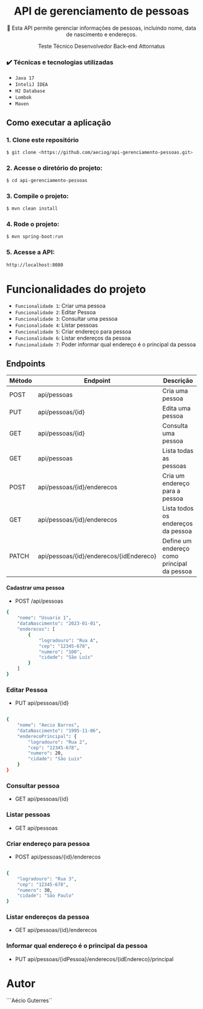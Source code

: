 <h1 align="center"> API de gerenciamento de pessoas </h1>

<p align="center">🚀 Esta API permite gerenciar informações de pessoas, incluindo nome, data de nascimento e endereços.</p>
<p align="center"> Teste Técnico Desenvolvedor Back-end Attornatus</p>


### ✔️ Técnicas e tecnologias utilizadas

- ``Java 17``
- ``InteliJ IDEA``
- ``H2 Database``
- ``Lombok``
- ``Maven``

## Como executar a aplicação

### 1. Clone este repositório
```bash
$ git clone <https://github.com/aeciog/api-gerenciamento-pessoas.git>
```

### 2. Acesse o diretório do projeto:
```bash
$ cd api-gerenciamento-pessoas
```

### 3. Compile o projeto:
```bash
$ mvn clean install
```

### 4. Rode o projeto:
```bash
$ mvn spring-boot:run
```

### 5. Acesse a API:
```bash
http://localhost:8080
```
# Funcionalidades do projeto

- `Funcionalidade 1`: Criar uma pessoa
- `Funcionalidade 2`: Editar Pessoa
- `Funcionalidade 3`: Consultar uma pessoa
- `Funcionalidade 4`: Listar pessoas
- `Funcionalidade 5`: Criar endereço para pessoa
- `Funcionalidade 6`: Listar endereços da pessoa
- `Funcionalidade 7`: Poder informar qual endereço é o principal da pessoa



## Endpoints

| Método | Endpoint                                | Descrição                                   |
|--------|-----------------------------------------|---------------------------------------------|
| POST   | api/pessoas                             | Cria uma pessoa                             |
| PUT    | api/pessoas/{id}                        | Edita uma pessoa                            |
| GET    | api/pessoas/{id}                        | Consulta uma pessoa                         |
| GET    | api/pessoas                             | Lista todas as pessoas                      |
| POST   | api/pessoas/{id}/enderecos              | Cria um endereço para a pessoa              |
| GET    | api/pessoas/{id}/enderecos              | Lista todos os endereços da pessoa          |
| PATCH  | api/pessoas/{id}/enderecos/{idEndereco} | Define um endereço como principal da pessoa |

#### Cadastrar uma pessoa
- POST /api/pessoas
```bash
{
    "nome": "Usuario 1",
    "dataNascimento": "2023-01-01",
    "enderecos": [
        {
            "logradouro": "Rua A",
            "cep": "12345-678",
            "numero": "100",
            "cidade": "São Luís"
        }
    ]
}
```

### Editar Pessoa
- PUT api/pessoas/{id}
```bash

{
    "nome": "Aecio Barros",
    "dataNascimento": "1995-11-06",
    "enderecoPrincipal": {
        "logradouro": "Rua 2",
        "cep": "12345-678",
        "numero": 20,
        "cidade": "São Luis"
    }
}
```

### Consultar pessoa
- GET api/pessoas/{id}

### Listar pessoas
- GET api/pessoas


### Criar endereço para pessoa
- POST api/pessoas/{id}/enderecos
```bash

{
    "logradouro": "Rua 3",
    "cep": "12345-678",
    "numero": 30,
    "cidade": "São Paulo"
}
```
### Listar endereços da pessoa
- GET api/pessoas/{id}/enderecos

### Informar qual endereço é o principal da pessoa
- PUT api/pessoas/{idPessoa}/enderecos/{idEndereco}/principal



# Autor
```Aécio Guterres``
